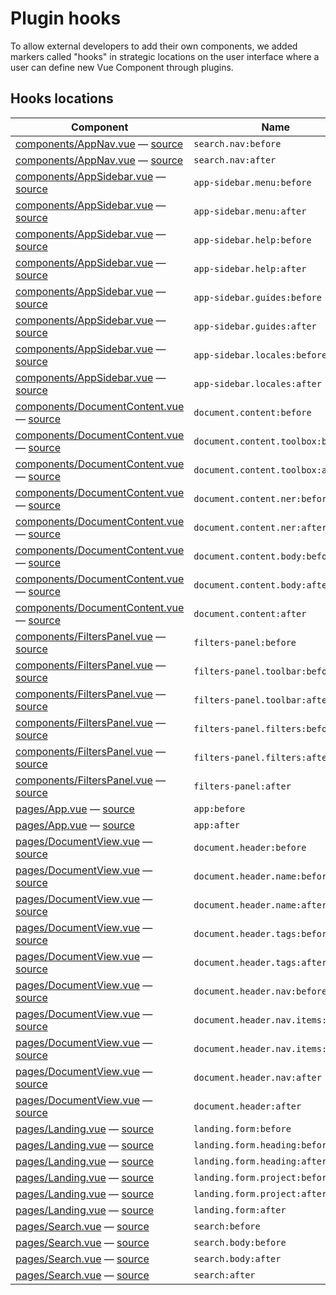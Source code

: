 # Plugin hooks

To allow external developers to add their own components, we added markers
called "hooks" in strategic locations on the user interface  where a user can
define new Vue Component through plugins.

## Hooks locations

| Component | Name |
| --- | --- |
| [components/AppNav.vue](vue/components/AppNav.md) — [source](https://github.com/ICIJ/datashare-client/blob/master/src/components/AppNav.vue#L3) | `search.nav:before` |
| [components/AppNav.vue](vue/components/AppNav.md) — [source](https://github.com/ICIJ/datashare-client/blob/master/src/components/AppNav.vue#L12) | `search.nav:after` |
| [components/AppSidebar.vue](vue/components/AppSidebar.md) — [source](https://github.com/ICIJ/datashare-client/blob/master/src/components/AppSidebar.vue#L15) | `app-sidebar.menu:before` |
| [components/AppSidebar.vue](vue/components/AppSidebar.md) — [source](https://github.com/ICIJ/datashare-client/blob/master/src/components/AppSidebar.vue#L84) | `app-sidebar.menu:after` |
| [components/AppSidebar.vue](vue/components/AppSidebar.md) — [source](https://github.com/ICIJ/datashare-client/blob/master/src/components/AppSidebar.vue#L85) | `app-sidebar.help:before` |
| [components/AppSidebar.vue](vue/components/AppSidebar.md) — [source](https://github.com/ICIJ/datashare-client/blob/master/src/components/AppSidebar.vue#L116) | `app-sidebar.help:after` |
| [components/AppSidebar.vue](vue/components/AppSidebar.md) — [source](https://github.com/ICIJ/datashare-client/blob/master/src/components/AppSidebar.vue#L117) | `app-sidebar.guides:before` |
| [components/AppSidebar.vue](vue/components/AppSidebar.md) — [source](https://github.com/ICIJ/datashare-client/blob/master/src/components/AppSidebar.vue#L175) | `app-sidebar.guides:after` |
| [components/AppSidebar.vue](vue/components/AppSidebar.md) — [source](https://github.com/ICIJ/datashare-client/blob/master/src/components/AppSidebar.vue#L176) | `app-sidebar.locales:before` |
| [components/AppSidebar.vue](vue/components/AppSidebar.md) — [source](https://github.com/ICIJ/datashare-client/blob/master/src/components/AppSidebar.vue#L222) | `app-sidebar.locales:after` |
| [components/DocumentContent.vue](vue/components/DocumentContent.md) — [source](https://github.com/ICIJ/datashare-client/blob/master/src/components/DocumentContent.vue#L338) | `document.content:before` |
| [components/DocumentContent.vue](vue/components/DocumentContent.md) — [source](https://github.com/ICIJ/datashare-client/blob/master/src/components/DocumentContent.vue#L340) | `document.content.toolbox:before` |
| [components/DocumentContent.vue](vue/components/DocumentContent.md) — [source](https://github.com/ICIJ/datashare-client/blob/master/src/components/DocumentContent.vue#L370) | `document.content.toolbox:after` |
| [components/DocumentContent.vue](vue/components/DocumentContent.md) — [source](https://github.com/ICIJ/datashare-client/blob/master/src/components/DocumentContent.vue#L376) | `document.content.ner:before` |
| [components/DocumentContent.vue](vue/components/DocumentContent.md) — [source](https://github.com/ICIJ/datashare-client/blob/master/src/components/DocumentContent.vue#L385) | `document.content.ner:after` |
| [components/DocumentContent.vue](vue/components/DocumentContent.md) — [source](https://github.com/ICIJ/datashare-client/blob/master/src/components/DocumentContent.vue#L388) | `document.content.body:before` |
| [components/DocumentContent.vue](vue/components/DocumentContent.md) — [source](https://github.com/ICIJ/datashare-client/blob/master/src/components/DocumentContent.vue#L398) | `document.content.body:after` |
| [components/DocumentContent.vue](vue/components/DocumentContent.md) — [source](https://github.com/ICIJ/datashare-client/blob/master/src/components/DocumentContent.vue#L401) | `document.content:after` |
| [components/FiltersPanel.vue](vue/components/FiltersPanel.md) — [source](https://github.com/ICIJ/datashare-client/blob/master/src/components/FiltersPanel.vue#L4) | `filters-panel:before` |
| [components/FiltersPanel.vue](vue/components/FiltersPanel.md) — [source](https://github.com/ICIJ/datashare-client/blob/master/src/components/FiltersPanel.vue#L6) | `filters-panel.toolbar:before` |
| [components/FiltersPanel.vue](vue/components/FiltersPanel.md) — [source](https://github.com/ICIJ/datashare-client/blob/master/src/components/FiltersPanel.vue#L23) | `filters-panel.toolbar:after` |
| [components/FiltersPanel.vue](vue/components/FiltersPanel.md) — [source](https://github.com/ICIJ/datashare-client/blob/master/src/components/FiltersPanel.vue#L25) | `filters-panel.filters:before` |
| [components/FiltersPanel.vue](vue/components/FiltersPanel.md) — [source](https://github.com/ICIJ/datashare-client/blob/master/src/components/FiltersPanel.vue#L34) | `filters-panel.filters:after` |
| [components/FiltersPanel.vue](vue/components/FiltersPanel.md) — [source](https://github.com/ICIJ/datashare-client/blob/master/src/components/FiltersPanel.vue#L35) | `filters-panel:after` |
| [pages/App.vue](vue/pages/App.md) — [source](https://github.com/ICIJ/datashare-client/blob/master/src/pages/App.vue#L3) | `app:before` |
| [pages/App.vue](vue/pages/App.md) — [source](https://github.com/ICIJ/datashare-client/blob/master/src/pages/App.vue#L27) | `app:after` |
| [pages/DocumentView.vue](vue/pages/DocumentView.md) — [source](https://github.com/ICIJ/datashare-client/blob/master/src/pages/DocumentView.vue#L12) | `document.header:before` |
| [pages/DocumentView.vue](vue/pages/DocumentView.md) — [source](https://github.com/ICIJ/datashare-client/blob/master/src/pages/DocumentView.vue#L14) | `document.header.name:before` |
| [pages/DocumentView.vue](vue/pages/DocumentView.md) — [source](https://github.com/ICIJ/datashare-client/blob/master/src/pages/DocumentView.vue#L19) | `document.header.name:after` |
| [pages/DocumentView.vue](vue/pages/DocumentView.md) — [source](https://github.com/ICIJ/datashare-client/blob/master/src/pages/DocumentView.vue#L21) | `document.header.tags:before` |
| [pages/DocumentView.vue](vue/pages/DocumentView.md) — [source](https://github.com/ICIJ/datashare-client/blob/master/src/pages/DocumentView.vue#L30) | `document.header.tags:after` |
| [pages/DocumentView.vue](vue/pages/DocumentView.md) — [source](https://github.com/ICIJ/datashare-client/blob/master/src/pages/DocumentView.vue#L31) | `document.header.nav:before` |
| [pages/DocumentView.vue](vue/pages/DocumentView.md) — [source](https://github.com/ICIJ/datashare-client/blob/master/src/pages/DocumentView.vue#L34) | `document.header.nav.items:before` |
| [pages/DocumentView.vue](vue/pages/DocumentView.md) — [source](https://github.com/ICIJ/datashare-client/blob/master/src/pages/DocumentView.vue#L56) | `document.header.nav.items:after` |
| [pages/DocumentView.vue](vue/pages/DocumentView.md) — [source](https://github.com/ICIJ/datashare-client/blob/master/src/pages/DocumentView.vue#L59) | `document.header.nav:after` |
| [pages/DocumentView.vue](vue/pages/DocumentView.md) — [source](https://github.com/ICIJ/datashare-client/blob/master/src/pages/DocumentView.vue#L60) | `document.header:after` |
| [pages/Landing.vue](vue/pages/Landing.md) — [source](https://github.com/ICIJ/datashare-client/blob/master/src/pages/Landing.vue#L3) | `landing.form:before` |
| [pages/Landing.vue](vue/pages/Landing.md) — [source](https://github.com/ICIJ/datashare-client/blob/master/src/pages/Landing.vue#L5) | `landing.form.heading:before` |
| [pages/Landing.vue](vue/pages/Landing.md) — [source](https://github.com/ICIJ/datashare-client/blob/master/src/pages/Landing.vue#L9) | `landing.form.heading:after` |
| [pages/Landing.vue](vue/pages/Landing.md) — [source](https://github.com/ICIJ/datashare-client/blob/master/src/pages/Landing.vue#L11) | `landing.form.project:before` |
| [pages/Landing.vue](vue/pages/Landing.md) — [source](https://github.com/ICIJ/datashare-client/blob/master/src/pages/Landing.vue#L20) | `landing.form.project:after` |
| [pages/Landing.vue](vue/pages/Landing.md) — [source](https://github.com/ICIJ/datashare-client/blob/master/src/pages/Landing.vue#L22) | `landing.form:after` |
| [pages/Search.vue](vue/pages/Search.md) — [source](https://github.com/ICIJ/datashare-client/blob/master/src/pages/Search.vue#L3) | `search:before` |
| [pages/Search.vue](vue/pages/Search.md) — [source](https://github.com/ICIJ/datashare-client/blob/master/src/pages/Search.vue#L21) | `search.body:before` |
| [pages/Search.vue](vue/pages/Search.md) — [source](https://github.com/ICIJ/datashare-client/blob/master/src/pages/Search.vue#L48) | `search.body:after` |
| [pages/Search.vue](vue/pages/Search.md) — [source](https://github.com/ICIJ/datashare-client/blob/master/src/pages/Search.vue#L50) | `search:after` |
